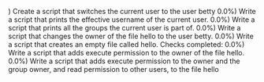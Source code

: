 )
Create a script that switches the current user to the user betty
0.0%)
Write a script that prints the effective username of the current user.
0.0%)
Write a script that prints all the groups the current user is part of.
0.0%)
Write a script that changes the owner of the file hello to the user betty.
0.0%)
Write a script that creates an empty file called hello.
Checks completed: 0.0%)
Write a script that adds execute permission to the owner of the file hello.
0.0%)
Write a script that adds execute permission to the owner and the group owner, and read permission to other users, to the file hello
